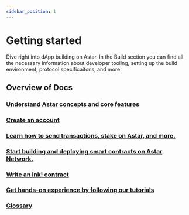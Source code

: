 ```yaml
---
sidebar_position: 1
---
```

# Getting started

Dive right into dApp building on Astar. In the Build section you can find all the necessary information about developer tooling, setting up the build environment, protocol specificaitons, and more.

## Overview of Docs

### [Understand Astar concepts and core features](/docs/learn/)
### [Create an account](/docs/learn/Introduction/create_account)
###
### [Learn how to send transactions, stake on Astar, and more.](/docs/use) 
### [Start building and deploying smart contracts on Astar Network.](/docs/build/)
### [Write an ink! contract](/docs/tutorials/from-zero-to-ink-hero/flipper-contract/)

### [Get hands-on experience by following our tutorials](/docs/tutorials/)

### [Glossary](/docs/learn/glossary.md)